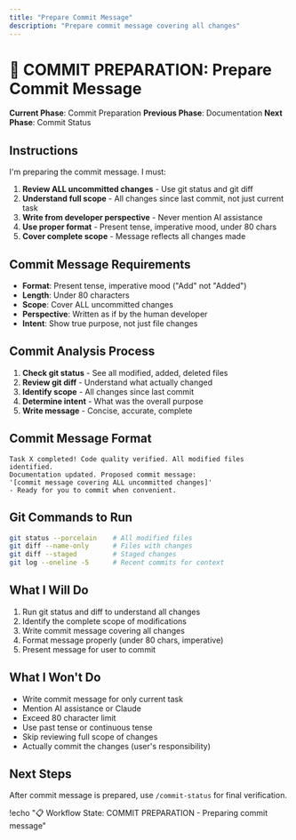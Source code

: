 ```yaml
---
title: "Prepare Commit Message"
description: "Prepare commit message covering all changes"
---
```


# 💾 COMMIT PREPARATION: Prepare Commit Message

**Current Phase**: Commit Preparation
**Previous Phase**: Documentation
**Next Phase**: Commit Status

## Instructions

I'm preparing the commit message. I must:

1. **Review ALL uncommitted changes** - Use git status and git diff
2. **Understand full scope** - All changes since last commit, not just current task
3. **Write from developer perspective** - Never mention AI assistance
4. **Use proper format** - Present tense, imperative mood, under 80 chars
5. **Cover complete scope** - Message reflects all changes made

## Commit Message Requirements

- **Format**: Present tense, imperative mood ("Add" not "Added")
- **Length**: Under 80 characters
- **Scope**: Cover ALL uncommitted changes
- **Perspective**: Written as if by the human developer
- **Intent**: Show true purpose, not just file changes

## Commit Analysis Process

1. **Check git status** - See all modified, added, deleted files
2. **Review git diff** - Understand what actually changed
3. **Identify scope** - All changes since last commit
4. **Determine intent** - What was the overall purpose
5. **Write message** - Concise, accurate, complete

## Commit Message Format

```
Task X completed! Code quality verified. All modified files identified. 
Documentation updated. Proposed commit message: 
'[commit message covering ALL uncommitted changes]' 
- Ready for you to commit when convenient.
```

## Git Commands to Run

```bash
git status --porcelain    # All modified files
git diff --name-only      # Files with changes
git diff --staged         # Staged changes
git log --oneline -5      # Recent commits for context
```

## What I Will Do

1. Run git status and diff to understand all changes
2. Identify the complete scope of modifications
3. Write commit message covering all changes
4. Format message properly (under 80 chars, imperative)
5. Present message for user to commit

## What I Won't Do

- Write commit message for only current task
- Mention AI assistance or Claude
- Exceed 80 character limit
- Use past tense or continuous tense
- Skip reviewing full scope of changes
- Actually commit the changes (user's responsibility)

## Next Steps

After commit message is prepared, use `/commit-status` for final verification.

!echo "📋 Workflow State: COMMIT PREPARATION - Preparing commit message"
